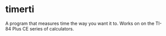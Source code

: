 # timerti
A program that measures time the way you want it to. Works on on the TI-84 Plus CE series of calculators.
